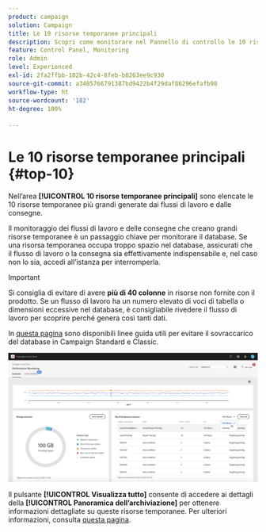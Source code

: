 ```yaml
---
product: campaign
solution: Campaign
title: Le 10 risorse temporanee principali
description: Scopri come monitorare nel Pannello di controllo le 10 risorse temporanee più grandi generate dai flussi di lavoro e dalle consegne nel database di Campaign.
feature: Control Panel, Monitoring
role: Admin
level: Experienced
exl-id: 2fa2ffbb-102b-42c4-8feb-b0263ee9c930
source-git-commit: a3485766791387bd9422b4f29daf86296efafb98
workflow-type: ht
source-wordcount: '182'
ht-degree: 100%

---
```


# Le 10 risorse temporanee principali {#top-10}

Nell’area **[!UICONTROL 10 risorse temporanee principali]** sono elencate le 10 risorse temporanee più grandi generate dai flussi di lavoro e dalle consegne.

Il monitoraggio dei flussi di lavoro e delle consegne che creano grandi risorse temporanee è un passaggio chiave per monitorare il database. Se una risorsa temporanea occupa troppo spazio nel database, assicurati che il flusso di lavoro o la consegna sia effettivamente indispensabile e, nel caso non lo sia, accedi all’istanza per interromperla.

>[!IMPORTANT]
>
>Si consiglia di evitare di avere **più di 40 colonne** in risorse non fornite con il prodotto. Se un flusso di lavoro ha un numero elevato di voci di tabella o dimensioni eccessive nel database, è consigliabile rivedere il flusso di lavoro per scoprire perché genera così tanti dati.
>
>In [questa pagina](database-preventing-overload.md) sono disponibili linee guida utili per evitare il sovraccarico del database in Campaign Standard e Classic.

![](assets/database-top10.png)

Il pulsante **[!UICONTROL Visualizza tutto]** consente di accedere ai dettagli della **[!UICONTROL Panoramica dell’archiviazione]** per ottenere informazioni dettagliate su queste risorse temporanee. Per ulteriori informazioni, consulta [questa pagina](database-storage-overview.md).
